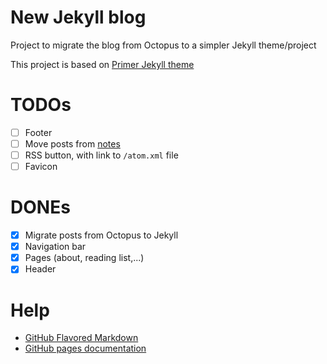 # New Jekyll blog

Project to migrate the blog from Octopus to a simpler Jekyll theme/project

This project is based on [Primer Jekyll theme]

# TODOs

- [ ] Footer
- [ ] Move posts from [notes]
- [ ] RSS button, with link to `/atom.xml` file
- [ ] Favicon

# DONEs

- [x] Migrate posts from Octopus to Jekyll 
- [x] Navigation bar
- [x] Pages (about, reading list,...)
- [x] Header

# Help

- [GitHub Flavored Markdown]
- [GitHub pages documentation] 

[Primer Jekyll theme]: https://github.com/pages-themes/primer
[GitHub Flavored Markdown]: https://guides.github.com/features/mastering-markdown/
[GitHub pages documentation]: https://help.github.com/categories/github-pages-basics/ 
[notes]: https://github.com/rchavarria/notes
